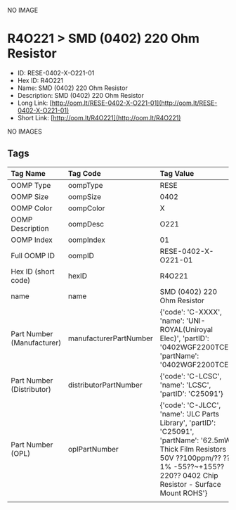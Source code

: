 


  
NO IMAGE  
# R4O221 > SMD (0402) 220 Ohm Resistor

- ID: RESE-0402-X-O221-01
- Hex ID: R4O221
- Name: SMD (0402) 220 Ohm Resistor
- Description: SMD (0402) 220 Ohm Resistor
- Long Link: [http://oom.lt/RESE-0402-X-O221-01](http://oom.lt/RESE-0402-X-O221-01)
- Short Link: [http://oom.lt/R4O221](http://oom.lt/R4O221)
  
NO IMAGES  
## Tags
  

|Tag Name|Tag Code|Tag Value|
| :--- | :--- | :--- |
|OOMP Type|oompType|RESE|
|OOMP Size|oompSize|0402|
|OOMP Color|oompColor|X|
|OOMP Description|oompDesc|O221|
|OOMP Index|oompIndex|01|
|Full OOMP ID|oompID|RESE-0402-X-O221-01|
|Hex ID (short code)|hexID|R4O221|
|name|name|SMD (0402) 220 Ohm Resistor|
|Part Number (Manufacturer)|manufacturerPartNumber|{'code': 'C-XXXX', 'name': 'UNI-ROYAL(Uniroyal Elec)', 'partID': '0402WGF2200TCE', 'partName': '0402WGF2200TCE'}|
|Part Number (Distributor)|distributorPartNumber|{'code': 'C-LCSC', 'name': 'LCSC', 'partID': 'C25091'}|
|Part Number (OPL)|oplPartNumber|{'code': 'C-JLCC', 'name': 'JLC Parts Library', 'partID': 'C25091', 'partName': '62.5mW Thick Film Resistors 50V ??100ppm/?? ??1% -55??~+155?? 220?? 0402  Chip Resistor - Surface Mount ROHS'}|
||||
